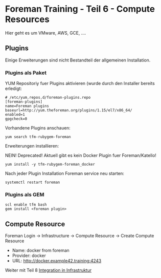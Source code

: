 # Foreman Training - Teil 6 - Compute Resources

Hier geht es um VMware, AWS, GCE, ....

## Plugins

Einige Erweiterungen sind nicht Bestandteil der allgemeinen Installation.

### Plugins als Paket

YUM Repositoriy fuer Plugins aktivieren (wurde durch den Installer bereits erledigt:

    # /etc/yum.repos.d/foreman-plugins.repo
    [foreman-plugins]
    name=Foreman plugins
    baseurl=http://yum.theforeman.org/plugins/1.15/el7/x86_64/
    enabled=1
    gpgcheck=0

Vorhandene Plugins anschauen:

    yum search tfm-rubygem-foreman

Erweiterungen installieren:

NEIN! Deprecated! Aktuell gibt es kein Docker Plugin fuer Foreman/Katello!

    yum install -y tfm-rubygem-foreman_docker

Nach jeder Plugin Installation Foreman service neu starten:

    systemctl restart foreman

### Plugins als GEM

    scl enable tfm bash
    gem install <foreman plugin>

## Compute Resource

Foreman Login -> Infrastructure -> Compute Resource -> Create Compute Resource

- Name: docker from foreman
- Provider: docker
- URL: http://docker.example42.training:4243


Weiter mit Teil 8 [Integration in Infrastruktur](../08_integration_in_infrastruktur)
